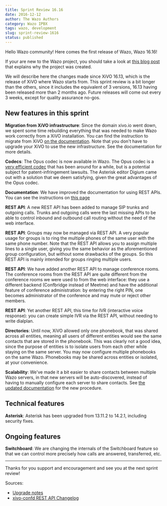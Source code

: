 ```yaml
---
title: Sprint Review 16.16
date: 2016-12-12
author: The Wazo Authors
category: Wazo IPBX
tags: wazo, development
slug: sprint-review-1616
status: published
---
```


Hello Wazo community! Here comes the first release of Wazo, Wazo 16.16!

If your are new to the Wazo project, you should take a look at [this blog post](/blog/introducing-wazo) that explains why the project was created.

We will describe here the changes made since XiVO 16.13, which is the release of XiVO where Wazo starts from. This sprint review is a bit longer than the others, since it includes the equivalent of 3 versions, 16.13 having been released more than 2 months ago. Future releases will come out every 3 weeks, except for quality assurance no-gos.

## New features in this sprint

**Migration from XiVO infrastructure**: Since the domain xivo.io went down, we spent some time rebuilding everything that was needed to make Wazo work correctly from a XiVO installation. You can find the instruction to migrate from XiVO [on the documentation](https://wazo.readthedocs.io/en/wazo-16.16/upgrade/16.16/xivo_to_wazo.html). Note that you don't have to upgrade your XiVO to use the new infrastructure. See the documentation for more details.

**Codecs**: The Opus codec is now available in Wazo. The Opus codec is a [very efficient codec](https://opus-codec.org/comparison/) that has been around for a while, but is a potential subject for patent-infringement lawsuits. The Asterisk editor Digium came out with a solution that we deem satisfying, given the great advantages of the Opus codec.

**Documentation**: We have improved the documentation for using REST APIs. You can see the instructions on [this page](https://wazo.readthedocs.io/en/wazo-16.16/api_sdk/rest_api/quickstart.html)

**REST API**: A new REST API has been added to manage SIP trunks and outgoing calls. Trunks and outgoing calls were the last missing APIs to be able to control inbound and outbound call routing without the need of the web interface.

**REST API**: Groups may now be managed via REST API. A very popular usage for groups is to ring the multiple phones of the same user with the same phone number. Note that the REST API allows you to assign multiple lines to a single user, giving you the same behavior as the aforementioned group configuration, but without some drawbacks of the groups. So this REST API is mainly intended for groups ringing multiple users.

**REST API**: We have added another REST API to manage conference rooms. The conference rooms from the REST API are quite different from the conference rooms we were used to from the web interface: they use a different backend (Confbridge instead of Meetme) and have the additional feature of conference administration: by entering the right PIN, one becomes administrator of the conference and may mute or reject other members.

**REST API**: Yet another REST API, this time for IVR (interactive voice response): you can create simple IVR via the REST API, without needing to write dialplan.

**Directories**: Until now, XiVO allowed only one phonebook, that was shared across all entities, meaning all users of different entities would see the same contacts that are stored in the phonebook. This was clearly not a good idea, since the purpose of entities is to isolate users from each other while staying on the same server. You may now configure multiple phonebooks on the same Wazo. Phonebooks may be shared across entities or isolated, at your convenience.

**Scalability**: We've made it a bit easier to share contacts between multiple Wazo servers, in that new servers will be auto-discovered, instead of having to manually configure each server to share contacts. See [the updated documentation](https://wazo.readthedocs.io/en/wazo-16.16/scalability_and_distributed_systems/contact_and_presence_sharing.html) for the new procedure.

## Technical features

**Asterisk**: Asterisk has been upgraded from 13.11.2 to 14.2.1, including security fixes.

## Ongoing features

**Switchboard**: We are changing the internals of the Switchboard feature so that we can control more precisely how calls are answered, transferred, etc.

---

Thanks for you support and encouragement and see you at the next sprint review!

Sources:

- [Upgrade notes](https://wazo.readthedocs.io/en/wazo-16.16/upgrade/upgrade.html#upgrade-notes)
- [xivo-confd REST API Changelog](https://wazo.readthedocs.io/en/wazo-16.16/api_sdk/rest_api/confd/changelog.html)
